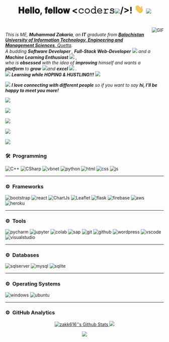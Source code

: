 <h1 align="center">𝐇𝐞𝐥𝐥𝐨, 𝐟𝐞𝐥𝐥𝐨𝐰 <𝚌𝚘𝚍𝚎𝚛𝚜<img src="https://github.com/TheDudeThatCode/TheDudeThatCode/blob/master/Assets/Earth.gif" width="24px">/>! <img src="https://raw.githubusercontent.com/ABSphreak/ABSphreak/master/gifs/Hi.gif" width="30px"> <img src="https://media.giphy.com/media/WUlplcMpOCEmTGBtBW/giphy.gif" width="50">
  </h1>
<br>

<img align="right" alt="GIF" height="160px" src="https://media.giphy.com/media/du3J3cXyzhj75IOgvA/giphy.gif" />

<p align="left">
  <em>
    This is ME, <b>Muhammad Zakaria</b>, an <b>IT</b> graduate from <a href="https://www.buitms.edu.pk/"> <b>Balochistan University of Information Technology, Engineering and Management Sciences</b>, Quetta</a>. <br>
    A budding <b>Software Developer</b> <img src"https://giphy.com/gifs/DronaHQ-nocode-lowcode-dronahq-2QpnSwLwr9fkDtiN4m">, <b>Full-Stack Web-Developer</b> <img src="https://github.com/TheDudeThatCode/TheDudeThatCode/blob/master/Assets/Developer.gif" width="30px"> and a <b>Machine Learning Enthusiast</b>&nbsp;<img src="https://github.com/TheDudeThatCode/TheDudeThatCode/blob/master/Assets/Designer.gif" width="36px">&nbsp,<br>who is <b>obsessed</b>
    with the idea of <b>improving</b> himself and wants a <b>platform</b> to 
<b>grow</b> <img src="https://github.com/TheDudeThatCode/TheDudeThatCode/blob/master/Assets/Rocket.gif" width="18px">and 
<b>excel</b> <img src="https://github.com/TheDudeThatCode/TheDudeThatCode/blob/master/Assets/Medal.gif" width="20px">&nbsp.
</em> 
<br>
<img src="https://media.giphy.com/media/VgCDAzcKvsR6OM0uWg/giphy.gif" width="50" /> <b><i>Learning while HOPING & HUSTLING!!!</i></b> <img src="https://media.giphy.com/media/7j2hfyeVcDtf2/giphy.gif" width="50" />
</p>
<img src="https://media.giphy.com/media/LnQjpWaON8nhr21vNW/giphy.gif" width="40"> <em><b>I love connecting with different people</b> so if you want to say <b>hi, I'll be happy to meet you more!</b></em>
<p>

<a href="https://www.linkedin.com/in/zakk616/"><img src="https://img.shields.io/badge/-%20Muhammad%20Zakaria%20-0077B5?style=for-the-badge&logo=Linkedin&logoColor=white"/></a>

<a href="https://www.facebook.com/muhammad.zakaria616/"><img src="https://img.shields.io/badge/-Muhammad%20Zakaria-1877F2?style=for-the-badge&logo=Facebook&logoColor=white"/></a>

<a href="https://stackoverflow.com/users/15345841/muhammad-zakaria"><img src="https://img.shields.io/badge/-Muhammad%20Zakaria-FE7A16?style=for-the-badge&logo=Stackoverflow&logoColor=white"/></a>

<a href="mailto:muhammadzakaria616@gmail.com"><img src="https://img.shields.io/badge/-muhammadzakaria616@gmail.com-D14836?style=for-the-badge&logo=Gmail&logoColor=white"/></a>

<a href="https://www.instagram.com/zakk_area/"><img src="https://img.shields.io/badge/-zakk_area-E4405F?style=for-the-badge&logo=Instagram&logoColor=white"/></a>

</p>

### 🛠 &nbsp;Programming

<div>

<img alt="C++" src="https://img.shields.io/badge/C%2B%2B-00599C?style=for-the-badge&logo=c%2B%2B&logoColor=white" height="25px"/>
<img alt="CSharp" src="https://img.shields.io/badge/C%23-239120?style=for-the-badge&logo=c-sharp&logoColor=white" height="25px"/>
<img alt="vbnet" src="https://img.shields.io/badge/VB.NET-5C2D91?style=for-the-badge&logo=.net&logoColor=white" height="25px"/>
<img alt="python" src="https://img.shields.io/badge/Python-3776AB?style=for-the-badge&logo=python&logoColor=white" height="25px"/>
<img alt="html" src="https://img.shields.io/badge/HTML-239120?style=for-the-badge&logo=html5&logoColor=white" height="25px"/>
<img alt="css" src="https://img.shields.io/badge/CSS-239120?&style=for-the-badge&logo=css3&logoColor=white" height="25px"/>
<img alt="js" src="https://img.shields.io/badge/JavaScript-F7DF1E?style=for-the-badge&logo=javascript&logoColor=black" height="25px"/>
<hr/>
</div>

### ⚙️ &nbsp;Frameworks

<div>
<img alt="bootstrap" src="https://img.shields.io/badge/Bootstrap-563D7C?style=for-the-badge&logo=bootstrap&logoColor=white" height="25px"/>
<img alt="react" src="https://img.shields.io/badge/React-20232A?style=for-the-badge&logo=react&logoColor=61DAFB" height="25px"/>
<img alt="ChartJs" src="https://img.shields.io/badge/chartjs-232F3E?style=for-the-badge&logo=chartdotjs" height="25px"/>
<img alt="Leaflet" src="https://img.shields.io/badge/leaflet-199900?style=for-the-badge&logo=leaflet" height="25px"/>
<img alt="flask" src="https://img.shields.io/badge/Flask-000000?style=for-the-badge&logo=flask&logoColor=white" height="25px"/>
<img alt="firebase" src="https://img.shields.io/badge/-Firebase-05122A?style=for-the-badge&logo=firebase" height="25px"/>
<img alt="aws" src="https://img.shields.io/badge/Amazon_AWS-232F3E?style=for-the-badge&logo=amazon-aws&logoColor=white" height="25px"/>
<img alt="heroku" src="https://img.shields.io/badge/Heroku-430098?style=for-the-badge&logo=heroku&logoColor=white" height="25px"/>
<hr/>
</div>

### ⚙️ &nbsp;Tools

<div>
<img alt="pycharm" src="https://img.shields.io/badge/pycharm-100000?style=for-the-badge&logo=pycharm" height="25px"/>
<img alt="jupyter" src="https://img.shields.io/badge/jupyter-gray?style=for-the-badge&logo=jupyter" height="25px"/>
<img alt="colab" src="https://img.shields.io/badge/colab-d7ecef?style=for-the-badge&logo=googlecolab" height="25px"/>
<img alt="sap" src="https://img.shields.io/badge/SAP-0FAAFF?style=for-the-badge&logo=sap&logoColor=white" height="25px"/>
<img alt="git" src="https://img.shields.io/badge/-Git-100000?style=for-the-badge&logo=git" height="25px"/>
<img alt="github" src="https://img.shields.io/badge/GitHub-100000?style=for-the-badge&logo=github&logoColor=white" height="25px"/>
<img alt="wordpress" src="https://img.shields.io/badge/Wordpress-76b5c5?style=for-the-badge&logo=wordpress&logoColor=white" height="25px"/>
<img alt="vscode" src="https://img.shields.io/badge/VSCode-07405E?style=for-the-badge&logo=visual-studio-code&logoColor=white" height="25px"/>
<img alt="visualstudio" src="https://img.shields.io/badge/VisualStudio-00000F?style=for-the-badge&logo=visual-studio&logoColor=white" height="25px"/>
<hr/>
</div>

### ⚙️ &nbsp;Databases

<div>
<img alt='sqlserver' src='https://img.shields.io/badge/sqlserver-gray?style=for-the-badge&logo=microsoft&logoColor=white' height='25px'/>
<img alt='mysql' src='https://img.shields.io/badge/MySQL-00000F?style=for-the-badge&logo=mysql&logoColor=white' height='25px'/>
<img alt='sqlite' src='https://img.shields.io/badge/SQLite-07405E?style=for-the-badge&logo=sqlite&logoColor=white' height='25px'/>
<hr/>
</div>

### ⚙️ &nbsp;Operating Systems

<div>
<img alt='windows' src='https://img.shields.io/badge/Windows-0078D6?style=for-the-badge&logo=windows&logoColor=white' height='25px'/>
<img alt='ubuntu' src='https://img.shields.io/badge/Ubuntu-E95420?style=for-the-badge&logo=ubuntu&logoColor=white' height='25px'/>
<hr/>
</div>

### ⚙️ &nbsp;GitHub Analytics

<p align="center">
<a href="https://github.com/zakk616">
<img height='180em' src="https://github-readme-stats.vercel.app/api?username=zakk616&include_all_commits=true&count_private=true&show_icons=true&line_height=20&title_color=7A7ADB&icon_color=2234AE&text_color=D3D3D3&bg_color=0,000000,130F40" alt="zakk616''s Github Stats">
<img height="180em" src="https://github-readme-stats-eight-theta.vercel.app/api/top-langs/?username=zakk616&layout=compact&langs_count=8&theme=algolia"/>
</a>
</p>

<div align='center'>
  
   <img src="https://media.giphy.com/media/jpVnC65DmYeyRL4LHS/giphy.gif" width="30%">
  <div>
